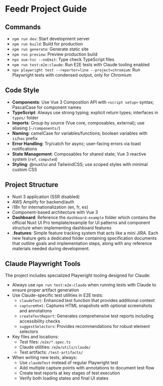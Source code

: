 # Feedr Project Guide

## Commands
- `npm run dev`: Start development server
- `npm run build`: Build for production
- `npm run generate`: Generate static site
- `npm run preview`: Preview production build
- `npx vue-tsc --noEmit`: Type check TypeScript files
- `npm run test:e2e:claude`: Run E2E tests with Claude tooling enabled
- `npx playwright test --reporter=line --project=chromium`: Run Playwright tests with condensed output, only for Chromium

## Code Style
- **Components**: Use Vue 3 Composition API with `<script setup>` syntax; PascalCase for component names
- **TypeScript**: Always use strong typing; explicit return types; interfaces in `types/` folder
- **Imports**: Group by source (Vue core, composables, external); use aliasing (`~/components/`)
- **Naming**: camelCase for variables/functions; boolean variables with `is`/`has` prefix
- **Error Handling**: Try/catch for async; user-facing errors via toast notifications
- **State Management**: Composables for shared state; Vue 3 reactive system (`ref`, `computed`)
- **Styling**: @nuxt/ui and TailwindCSS; use scoped styles with minimal custom CSS

## Project Structure
- Nuxt 3 application (SSR disabled)
- AWS Amplify for backend/auth
- i18n for internationalization (en, fr, es)
- Component-based architecture with Vue 3
- **Dashboard**: Reference the `dashboard-example` folder which contains the official Nuxt UI Pro template/example for UI patterns and component structure when implementing dashboard features
- **.features**: Simple feature tracking system that acts like a mini JIRA. Each new feature gets a dedicated folder containing specification documents that outline goals and implementation steps, along with any reference materials needed during development.

## Claude Playwright Tools
The project includes specialized Playwright tooling designed for Claude:

- Always use `npm run test:e2e:claude` when running tests with Claude to ensure proper artifact generation
- Use Claude-specific test utilities in E2E tests:
  - `claudeTest`: Enhanced test function that provides additional context
  - `captureHtml`: Captures HTML snapshots with optional screenshots and annotations
  - `createTestReport`: Generates comprehensive test reports including accessibility checks
  - `suggestSelectors`: Provides recommendations for robust element selectors
- Key files and locations:
  - Test files: `/e2e/*.spec.ts`
  - Claude utilities: `/e2e/utils/claude/`
  - Test artifacts: `/test-artifacts/`
- When writing new tests, always:
  - Use `claudeTest` instead of regular Playwright test
  - Add multiple capture points with annotations to document test flow
  - Create test reports at key stages of test execution
  - Verify both loading states and final UI states
